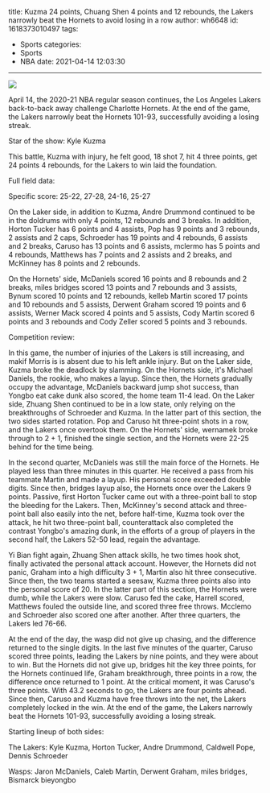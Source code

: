 title: Kuzma 24 points, Chuang Shen 4 points and 12 rebounds, the Lakers narrowly beat the Hornets to avoid losing in a row
author: wh6648
id: 1618373010497
tags: 
- Sports
categories: 
- Sports
- NBA
date: 2021-04-14 12:03:30
---
![](https://p1.itc.cn/q_70/images01/20210414/a795420190b54342b8ceb4d7fe0e6d79.jpeg)


April 14, the 2020-21 NBA regular season continues, the Los Angeles Lakers back-to-back away challenge Charlotte Hornets. At the end of the game, the Lakers narrowly beat the Hornets 101-93, successfully avoiding a losing streak.

Star of the show: Kyle Kuzma

This battle, Kuzma with injury, he felt good, 18 shot 7, hit 4 three points, get 24 points 4 rebounds, for the Lakers to win laid the foundation.

Full field data:

Specific score: 25-22, 27-28, 24-16, 25-27

On the Laker side, in addition to Kuzma, Andre Drummond continued to be in the doldrums with only 4 points, 12 rebounds and 3 breaks. In addition, Horton Tucker has 6 points and 4 assists, Pop has 9 points and 3 rebounds, 2 assists and 2 caps, Schroeder has 19 points and 4 rebounds, 6 assists and 2 breaks, Caruso has 13 points and 6 assists, mclermo has 5 points and 4 rebounds, Matthews has 7 points and 2 assists and 2 breaks, and McKinney has 8 points and 2 rebounds.

On the Hornets' side, McDaniels scored 16 points and 8 rebounds and 2 breaks, miles bridges scored 13 points and 7 rebounds and 3 assists, Bynum scored 10 points and 12 rebounds, kelleb Martin scored 17 points and 10 rebounds and 5 assists, Derwent Graham scored 19 points and 6 assists, Werner Mack scored 4 points and 5 assists, Cody Martin scored 6 points and 3 rebounds and Cody Zeller scored 5 points and 3 rebounds.

Competition review:

In this game, the number of injuries of the Lakers is still increasing, and makif Morris is is absent due to his left ankle injury. But on the Laker side, Kuzma broke the deadlock by slamming. On the Hornets side, it's Michael Daniels, the rookie, who makes a layup. Since then, the Hornets gradually occupy the advantage, McDaniels backward jump shot success, than Yongbo eat cake dunk also scored, the home team 11-4 lead. On the Laker side, Zhuang Shen continued to be in a low state, only relying on the breakthroughs of Schroeder and Kuzma. In the latter part of this section, the two sides started rotation. Pop and Caruso hit three-point shots in a row, and the Lakers once overtook them. On the Hornets' side, wernamek broke through to 2 + 1, finished the single section, and the Hornets were 22-25 behind for the time being.

In the second quarter, McDaniels was still the main force of the Hornets. He played less than three minutes in this quarter. He received a pass from his teammate Martin and made a layup. His personal score exceeded double digits. Since then, bridges layup also, the Hornets once over the Lakers 9 points. Passive, first Horton Tucker came out with a three-point ball to stop the bleeding for the Lakers. Then, McKinney's second attack and three-point ball also easily into the net, before half-time, Kuzma took over the attack, he hit two three-point ball, counterattack also completed the contrast Yongbo's amazing dunk, in the efforts of a group of players in the second half, the Lakers 52-50 lead, regain the advantage.

Yi Bian fight again, Zhuang Shen attack skills, he two times hook shot, finally activated the personal attack account. However, the Hornets did not panic, Graham into a high difficulty 3 + 1, Martin also hit three consecutive. Since then, the two teams started a seesaw, Kuzma three points also into the personal score of 20. In the latter part of this section, the Hornets were dumb, while the Lakers were slow. Caruso fed the cake, Harrell scored, Matthews fouled the outside line, and scored three free throws. Mcclemo and Schroeder also scored one after another. After three quarters, the Lakers led 76-66.

At the end of the day, the wasp did not give up chasing, and the difference returned to the single digits. In the last five minutes of the quarter, Caruso scored three points, leading the Lakers by nine points, and they were about to win. But the Hornets did not give up, bridges hit the key three points, for the Hornets continued life, Graham breakthrough, three points in a row, the difference once returned to 1 point. At the critical moment, it was Caruso's three points. With 43.2 seconds to go, the Lakers are four points ahead. Since then, Caruso and Kuzma have free throws into the net, the Lakers completely locked in the win. At the end of the game, the Lakers narrowly beat the Hornets 101-93, successfully avoiding a losing streak.

Starting lineup of both sides:

The Lakers: Kyle Kuzma, Horton Tucker, Andre Drummond, Caldwell Pope, Dennis Schroeder

Wasps: Jaron McDaniels, Caleb Martin, Derwent Graham, miles bridges, Bismarck bieyongbo

